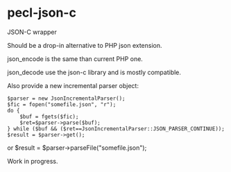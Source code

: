pecl-json-c
===========

JSON-C wrapper

Should be a drop-in alternative to PHP json extension.

json_encode is the same than current PHP one.

json_decode use the json-c library and is mostly compatible.

Also provide a new incremental parser object:

	$parser = new JsonIncrementalParser();
	$fic = fopen("somefile.json", "r");
	do {
		$buf = fgets($fic);
		$ret=$parser->parse($buf);
	} while ($buf && ($ret==JsonIncrementalParser::JSON_PARSER_CONTINUE));
	$result = $parser->get();
or
	$result = $parser->parseFile("somefile.json");


Work in progress.
